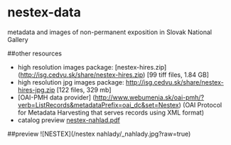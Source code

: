 nestex-data
===========

metadata and images of non-permanent exposition in Slovak National Gallery

##other resources

* high resolution images package: [nestex-hires.zip] (http://isg.cedvu.sk/share/nestex-hires.zip) [99 tiff files, 1.84 GB]
* high resolution jpg images package: http://isg.cedvu.sk/share/nestex-hires-jpg.zip [122 files, 329 mb]
* [OAI-PMH data provider] (http://www.webumenia.sk/oai-pmh/?verb=ListRecords&metadataPrefix=oai_dc&set=Nestex) (OAI Protocol for Metadata Harvesting that serves records using XML format)
* catalog preview [nestex-nahlad.pdf](http://hackathon.sng.local/downloads/nestex-nahlad.pdf)

##preview
![NESTEX](/nestex nahlady/_nahlady.jpg?raw=true)
